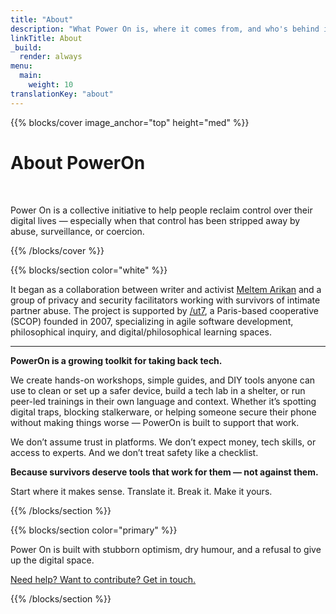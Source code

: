 ```yaml
---
title: "About"
description: "What Power On is, where it comes from, and who's behind it"
linkTitle: About
_build:
  render: always
menu:
  main:
    weight: 10
translationKey: "about"
---
```


{{% blocks/cover image_anchor="top" height="med" %}}

<h1>About PowerOn</h1>

<p><br></p>

<p>
Power On is a collective initiative to help people reclaim control over their digital lives — especially when that control has been stripped away by abuse, surveillance, or coercion.
</p>

{{% /blocks/cover %}}

{{% blocks/section color="white" %}}

It began as a collaboration between writer and activist [Meltem Arikan](https://www.meltemarikan.com/) and a group 
of privacy and security facilitators working with survivors of intimate partner abuse. The project is supported by 
[/ut7](https://ut7.fr/), a Paris-based cooperative (SCOP) founded in 2007, specializing in agile software development, 
philosophical inquiry, and digital/philosophical learning spaces.

----

**PowerOn is a growing toolkit for taking back tech.**

We create hands-on workshops, simple guides, and DIY tools anyone can use to clean or set up a safer device, build a tech lab in a shelter, or run peer-led trainings in their own language and context. Whether it’s spotting digital traps, blocking stalkerware, or helping someone secure their phone without making things worse — PowerOn is built to support that work.

We don’t assume trust in platforms. We don’t expect money, tech skills, or access to experts. And we don’t treat safety like a checklist.

**Because survivors deserve tools that work for them — not against them.**

Start where it makes sense. Translate it. Break it. Make it yours. 

{{% /blocks/section %}}

{{% blocks/section color="primary" %}}

<p>
  Power On is built with stubborn optimism, dry humour, and a refusal to give up the digital space.
</p>

<p>
  <a href="../contact">Need help? Want to contribute? Get in touch.</a>
</p>

{{% /blocks/section %}}
